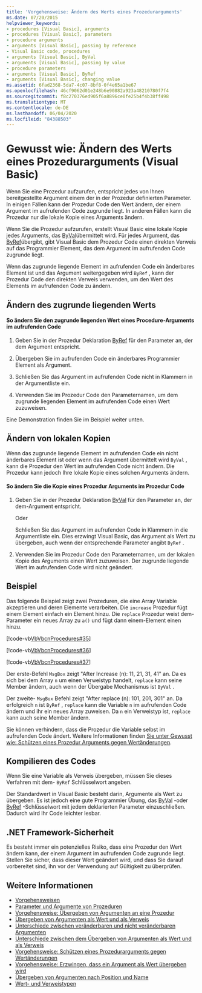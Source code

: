 ```yaml
---
title: 'Vorgehensweise: Ändern des Werts eines Prozedurarguments'
ms.date: 07/20/2015
helpviewer_keywords:
- procedures [Visual Basic], arguments
- procedures [Visual Basic], parameters
- procedure arguments
- arguments [Visual Basic], passing by reference
- Visual Basic code, procedures
- arguments [Visual Basic], ByVal
- arguments [Visual Basic], passing by value
- procedure parameters
- arguments [Visual Basic], ByRef
- arguments [Visual Basic], changing value
ms.assetid: 6fad2368-5da7-4c07-8bf8-0f4e65a1be67
ms.openlocfilehash: 46cf9062d01e248b6e90882a923a48210780f7f4
ms.sourcegitcommit: f8c270376ed905f6a8896ce0fe25b4f4b38ff498
ms.translationtype: MT
ms.contentlocale: de-DE
ms.lasthandoff: 06/04/2020
ms.locfileid: "84388503"
---
```

# <a name="how-to-change-the-value-of-a-procedure-argument-visual-basic"></a>Gewusst wie: Ändern des Werts eines Prozedurarguments (Visual Basic)
Wenn Sie eine Prozedur aufzurufen, entspricht jedes von Ihnen bereitgestellte Argument einem der in der Prozedur definierten Parameter. In einigen Fällen kann der Prozedur Code den Wert ändern, der einem Argument im aufrufenden Code zugrunde liegt. In anderen Fällen kann die Prozedur nur die lokale Kopie eines Arguments ändern.  
  
 Wenn Sie die Prozedur aufzurufen, erstellt Visual Basic eine lokale Kopie jedes Arguments, das [ByVal](../../../language-reference/modifiers/byval.md)übermittelt wird. Für jedes Argument, das [ByRef](../../../language-reference/modifiers/byref.md)übergibt, gibt Visual Basic dem Prozedur Code einen direkten Verweis auf das Programmier Element, das dem Argument im aufrufenden Code zugrunde liegt.  
  
 Wenn das zugrunde liegende Element im aufrufenden Code ein änderbares Element ist und das Argument weitergegeben wird `ByRef` , kann der Prozedur Code den direkten Verweis verwenden, um den Wert des Elements im aufrufenden Code zu ändern.  
  
## <a name="changing-the-underlying-value"></a>Ändern des zugrunde liegenden Werts  
  
#### <a name="to-change-the-underlying-value-of-a-procedure-argument-in-the-calling-code"></a>So ändern Sie den zugrunde liegenden Wert eines Procedure-Arguments im aufrufenden Code  
  
1. Geben Sie in der Prozedur Deklaration [ByRef](../../../language-reference/modifiers/byref.md) für den Parameter an, der dem Argument entspricht.  
  
2. Übergeben Sie im aufrufenden Code ein änderbares Programmier Element als Argument.  
  
3. Schließen Sie das Argument im aufrufenden Code nicht in Klammern in der Argumentliste ein.  
  
4. Verwenden Sie im Prozedur Code den Parameternamen, um dem zugrunde liegenden Element im aufrufenden Code einen Wert zuzuweisen.  
  
 Eine Demonstration finden Sie im Beispiel weiter unten.  
  
## <a name="changing-local-copies"></a>Ändern von lokalen Kopien  
 Wenn das zugrunde liegende Element im aufrufenden Code ein nicht änderbares Element ist oder wenn das Argument übermittelt wird `ByVal` , kann die Prozedur den Wert im aufrufenden Code nicht ändern. Die Prozedur kann jedoch Ihre lokale Kopie eines solchen Arguments ändern.  
  
#### <a name="to-change-the-copy-of-a-procedure-argument-in-the-procedure-code"></a>So ändern Sie die Kopie eines Prozedur Arguments im Prozedur Code  
  
1. Geben Sie in der Prozedur Deklaration [ByVal](../../../language-reference/modifiers/byval.md) für den Parameter an, der dem-Argument entspricht.  
  
     Oder  
  
     Schließen Sie das Argument im aufrufenden Code in Klammern in die Argumentliste ein. Dies erzwingt Visual Basic, das Argument als Wert zu übergeben, auch wenn der entsprechende Parameter angibt `ByRef` .  
  
2. Verwenden Sie im Prozedur Code den Parameternamen, um der lokalen Kopie des Arguments einen Wert zuzuweisen. Der zugrunde liegende Wert im aufrufenden Code wird nicht geändert.  
  
## <a name="example"></a>Beispiel  
 Das folgende Beispiel zeigt zwei Prozeduren, die eine Array Variable akzeptieren und deren Elemente verarbeiten. Die `increase` Prozedur fügt einem Element einfach ein Element hinzu. Die `replace` Prozedur weist dem-Parameter ein neues Array zu `a()` und fügt dann einem-Element einen hinzu.  
  
 [!code-vb[VbVbcnProcedures#35](~/samples/snippets/visualbasic/VS_Snippets_VBCSharp/VbVbcnProcedures/VB/Class1.vb#35)]  
  
 [!code-vb[VbVbcnProcedures#36](~/samples/snippets/visualbasic/VS_Snippets_VBCSharp/VbVbcnProcedures/VB/Class1.vb#36)]  
  
 [!code-vb[VbVbcnProcedures#37](~/samples/snippets/visualbasic/VS_Snippets_VBCSharp/VbVbcnProcedures/VB/Class1.vb#37)]  
  
 Der erste-Befehl `MsgBox` zeigt "After Increase (n): 11, 21, 31, 41" an. Da es sich bei dem Array `n` um einen Verweistyp handelt, `replace` kann seine Member ändern, auch wenn der Übergabe Mechanismus ist `ByVal` .  
  
 Der zweite- `MsgBox` Befehl zeigt "After replace (n): 101, 201, 301" an. Da erfolgreich `n` ist `ByRef` , `replace` kann die Variable `n` im aufrufenden Code ändern und ihr ein neues Array zuweisen. Da `n` ein Verweistyp ist, `replace` kann auch seine Member ändern.  
  
 Sie können verhindern, dass die Prozedur die Variable selbst im aufrufenden Code ändert. Weitere Informationen finden [Sie unter Gewusst wie: Schützen eines Prozedur Arguments gegen Wertänderungen](./how-to-protect-a-procedure-argument-against-value-changes.md).  
  
## <a name="compile-the-code"></a>Kompilieren des Codes  
 Wenn Sie eine Variable als Verweis übergeben, müssen Sie dieses Verfahren mit dem- `ByRef` Schlüsselwort angeben.  
  
 Der Standardwert in Visual Basic besteht darin, Argumente als Wert zu übergeben. Es ist jedoch eine gute Programmier Übung, das [ByVal](../../../language-reference/modifiers/byval.md) -oder [ByRef](../../../language-reference/modifiers/byref.md) -Schlüsselwort mit jedem deklarierten Parameter einzuschließen. Dadurch wird Ihr Code leichter lesbar.  
  
## <a name="net-framework-security"></a>.NET Framework-Sicherheit  
 Es besteht immer ein potenzielles Risiko, dass eine Prozedur den Wert ändern kann, der einem Argument im aufrufenden Code zugrunde liegt. Stellen Sie sicher, dass dieser Wert geändert wird, und dass Sie darauf vorbereitet sind, ihn vor der Verwendung auf Gültigkeit zu überprüfen.  
  
## <a name="see-also"></a>Weitere Informationen

- [Vorgehensweisen](./index.md)
- [Parameter und Argumente von Prozeduren](./procedure-parameters-and-arguments.md)
- [Vorgehensweise: Übergeben von Argumenten an eine Prozedur](./how-to-pass-arguments-to-a-procedure.md)
- [Übergeben von Argumenten als Wert und als Verweis](./passing-arguments-by-value-and-by-reference.md)
- [Unterschiede zwischen veränderbaren und nicht veränderbaren Argumenten](./differences-between-modifiable-and-nonmodifiable-arguments.md)
- [Unterschiede zwischen dem Übergeben von Argumenten als Wert und als Verweis](./differences-between-passing-an-argument-by-value-and-by-reference.md)
- [Vorgehensweise: Schützen eines Prozedurarguments gegen Wertänderungen](./how-to-protect-a-procedure-argument-against-value-changes.md)
- [Vorgehensweise: Erzwingen, dass ein Argument als Wert übergeben wird](./how-to-force-an-argument-to-be-passed-by-value.md)
- [Übergeben von Argumenten nach Position und Name](./passing-arguments-by-position-and-by-name.md)
- [Wert- und Verweistypen](../data-types/value-types-and-reference-types.md)
